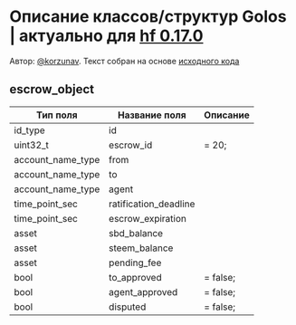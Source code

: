 # Описание классов/структур Golos | актуально для [hf 0.17.0](https://github.com/GolosChain/golos/releases/tag/v0.17.0)
Автор: [@korzunav](https://golos.io/@korzunav). Текст собран на основе [исходного кода](https://github.com/GolosChain/golos/tree/master/libraries/chain/include/golos/chain/steem_objects.hpp)
## escrow_object


|Тип поля|Название поля|Описание|
|--------|-------------|--------|
|id_type|id||
|uint32_t|escrow_id|= 20;|
|account_name_type|from||
|account_name_type|to||
|account_name_type|agent||
|time_point_sec|ratification_deadline||
|time_point_sec|escrow_expiration||
|asset|sbd_balance||
|asset|steem_balance||
|asset|pending_fee||
|bool|to_approved|= false;|
|bool|agent_approved|= false;|
|bool|disputed|= false;|
